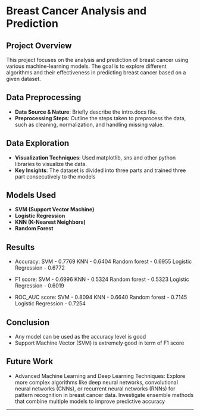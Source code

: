# Breast Cancer Analysis and Prediction

## Project Overview
This project focuses on the analysis and prediction of breast cancer using various machine-learning models. The goal is to explore different algorithms and their effectiveness in predicting breast cancer based on a given dataset.

## Data Preprocessing
- **Data Source & Nature**: Briefly describe the intro.docs file.
- **Preprocessing Steps**: Outline the steps taken to preprocess the data, such as cleaning, normalization, and handling missing value.

## Data Exploration
- **Visualization Techniques**: Used matplotlib, sns and other python libraries to visualize the data.
- **Key Insights**: The dataset is divided into three parts and trained three part consecutively to the models

## Models Used
- **SVM (Support Vector Machine)**
- **Logistic Regression**
- **KNN (K-Nearest Neighbors)**
- **Random Forest**

## Results
- Accuracy:
  SVM - 0.7769
  KNN - 0.6404
  Random forest - 0.6955
  Logistic Regression - 0.6772
    
- F1 score:
  SVM - 0.6996
  KNN - 0.5324
  Random forest - 0.5323
  Logistic Regression - 0.6019
  
- ROC_AUC score:
  SVM - 0.8094
  KNN - 0.6640
  Random forest - 0.7145
  Logistic Regression - 0.7254


## Conclusion
- Any model can be used as the accuracy level is good
- Support Machine Vector (SVM) is extremely good in term of F1 score

## Future Work
- Advanced Machine Learning and Deep Learning Techniques:
  Explore more complex algorithms like deep neural networks, convolutional neural networks (CNNs), or recurrent neural networks (RNNs) for pattern recognition in breast cancer data.
Investigate ensemble methods that combine multiple models to improve predictive accuracy

---
